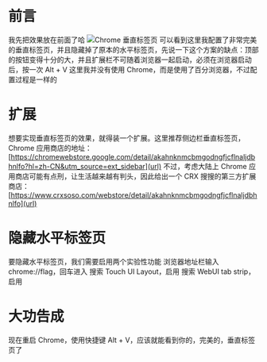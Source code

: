 # 前言
我先把效果放在前面了哈
![Chrome 垂直标签页](https://github.com/user-attachments/assets/e3e9dd0d-677a-400d-9107-34f546fd6a78)
可以看到这里我配置了非常完美的垂直标签页，并且隐藏掉了原本的水平标签页，先说一下这个方案的缺点：顶部的按钮变得十分的大，并且扩展栏不可随着浏览器一起启动，必须在浏览器启动后，按一次 Alt + V
这里我并没有使用 Chrome，而是使用了百分浏览器，不过配置过程是一样的
# 扩展
想要实现垂直标签页的效果，就得装一个扩展。这里推荐侧边栏垂直标签页，Chrome 应用商店的地址：[https://chromewebstore.google.com/detail/akahnknmcbmgodngfjcflnaljdbhnlfo?hl=zh-CN&utm_source=ext_sidebar](url)
不过，考虑大陆上 Chrome 应用商店可能有点刑，让生活越来越有判头，因此给出一个 CRX 搜搜的第三方扩展商店：[https://www.crxsoso.com/webstore/detail/akahnknmcbmgodngfjcflnaljdbhnlfo](url)
# 隐藏水平标签页
要隐藏水平标签页，我们需要启用两个实验性功能
浏览器地址栏输入 chrome://flag，回车进入
搜索 Touch UI Layout，启用
搜索 WebUI tab strip，启用
# 大功告成
现在重启 Chrome，使用快捷键 Alt + V，应该就能看到你的，完美的，垂直标签页了